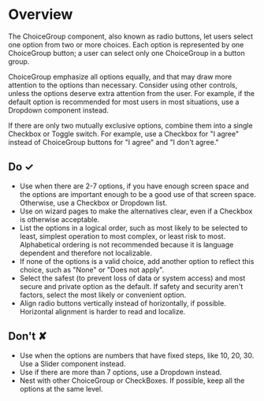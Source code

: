 # Overview
The ChoiceGroup component, also known as radio buttons, let users select one option from two or more choices. Each option is represented by one ChoiceGroup button; a user can select only one ChoiceGroup in a button group.

ChoiceGroup emphasize all options equally, and that may draw more attention to the options than necessary. Consider using other controls, unless the options deserve extra attention from the user. For example, if the default option is recommended for most users in most situations, use a Dropdown component instead.

If there are only two mutually exclusive options, combine them into a single Checkbox or Toggle switch. For example, use a Checkbox for &quot;I agree&quot; instead of ChoiceGroup buttons for &quot;I agree&quot; and &quot;I don&#39;t agree.&quot;



## Do &#10003;
- Use when there are 2-7 options, if you have enough screen space and the options are important enough to be a good use of that screen space. Otherwise, use a Checkbox or Dropdown list.
- Use on wizard pages to make the alternatives clear, even if a Checkbox is otherwise acceptable.
- List the options in a logical order, such as most likely to be selected to least, simplest operation to most complex, or least risk to most. Alphabetical ordering is not recommended because it is language dependent and therefore not localizable.
- If none of the options is a valid choice, add another option to reflect this choice, such as &quot;None&quot; or &quot;Does not apply&quot;.
- Select the safest (to prevent loss of data or system access) and most secure and private option as the default. If safety and security aren&#39;t factors, select the most likely or convenient option.
- Align radio buttons vertically instead of horizontally, if possible. Horizontal alignment is harder to read and localize.

## Don't &#10008;
- Use when the options are numbers that have fixed steps, like 10, 20, 30. Use a Slider component instead.
- Use if there are more than 7 options, use a Dropdown instead.
- Nest with other ChoiceGroup or CheckBoxes. If possible, keep all the options at the same level.